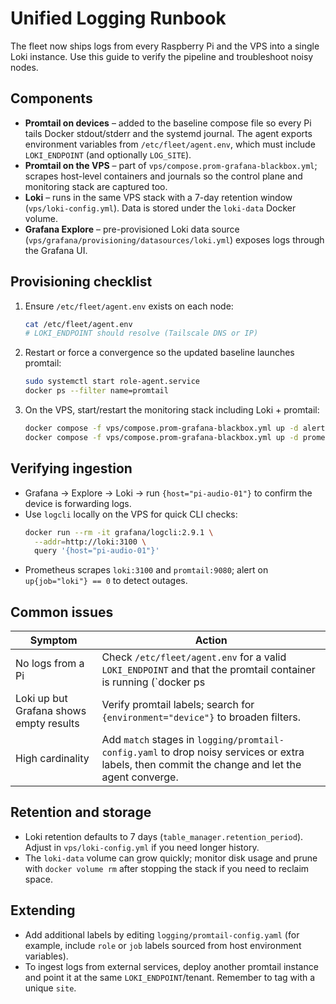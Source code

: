 # Unified Logging Runbook

The fleet now ships logs from every Raspberry Pi and the VPS into a single Loki instance. Use this guide to verify the pipeline and troubleshoot noisy nodes.

## Components

- **Promtail on devices** – added to the baseline compose file so every Pi tails Docker stdout/stderr and the systemd journal. The agent exports environment variables from `/etc/fleet/agent.env`, which must include `LOKI_ENDPOINT` (and optionally `LOG_SITE`).
- **Promtail on the VPS** – part of `vps/compose.prom-grafana-blackbox.yml`; scrapes host-level containers and journals so the control plane and monitoring stack are captured too.
- **Loki** – runs in the same VPS stack with a 7-day retention window (`vps/loki-config.yml`). Data is stored under the `loki-data` Docker volume.
- **Grafana Explore** – pre-provisioned Loki data source (`vps/grafana/provisioning/datasources/loki.yml`) exposes logs through the Grafana UI.

## Provisioning checklist

1. Ensure `/etc/fleet/agent.env` exists on each node:
   ```bash
   cat /etc/fleet/agent.env
   # LOKI_ENDPOINT should resolve (Tailscale DNS or IP)
   ```
2. Restart or force a convergence so the updated baseline launches promtail:
   ```bash
   sudo systemctl start role-agent.service
   docker ps --filter name=promtail
   ```
3. On the VPS, start/restart the monitoring stack including Loki + promtail:
   ```bash
   docker compose -f vps/compose.prom-grafana-blackbox.yml up -d alertmanager loki promtail
   docker compose -f vps/compose.prom-grafana-blackbox.yml up -d prometheus grafana blackbox
   ```

## Verifying ingestion

- Grafana → Explore → Loki → run `{host="pi-audio-01"}` to confirm the device is forwarding logs.
- Use `logcli` locally on the VPS for quick CLI checks:
  ```bash
  docker run --rm -it grafana/logcli:2.9.1 \
    --addr=http://loki:3100 \
    query '{host="pi-audio-01"}'
  ```
- Prometheus scrapes `loki:3100` and `promtail:9080`; alert on `up{job="loki"} == 0` to detect outages.

## Common issues

| Symptom | Action |
| ------- | ------ |
| No logs from a Pi | Check `/etc/fleet/agent.env` for a valid `LOKI_ENDPOINT` and that the promtail container is running (`docker ps | grep promtail`). |
| Loki up but Grafana shows empty results | Verify promtail labels; search for `{environment="device"}` to broaden filters. |
| High cardinality | Add `match` stages in `logging/promtail-config.yaml` to drop noisy services or extra labels, then commit the change and let the agent converge. |

## Retention and storage

- Loki retention defaults to 7 days (`table_manager.retention_period`). Adjust in `vps/loki-config.yml` if you need longer history.
- The `loki-data` volume can grow quickly; monitor disk usage and prune with `docker volume rm` after stopping the stack if you need to reclaim space.

## Extending

- Add additional labels by editing `logging/promtail-config.yaml` (for example, include `role` or `job` labels sourced from host environment variables).
- To ingest logs from external services, deploy another promtail instance and point it at the same `LOKI_ENDPOINT`/tenant. Remember to tag with a unique `site`.
